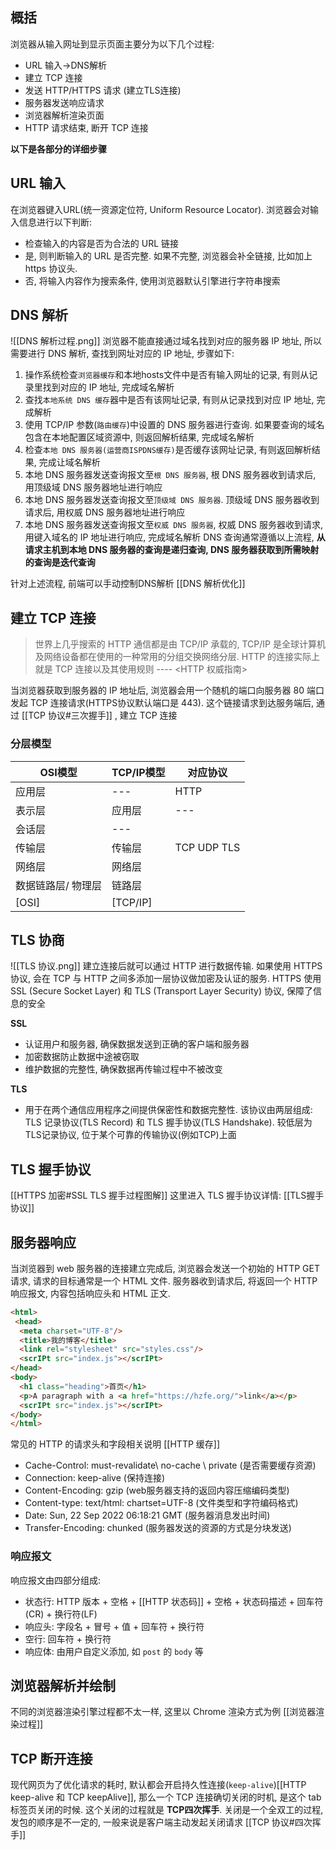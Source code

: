 ## 概括
浏览器从输入网址到显示页面主要分为以下几个过程:

- URL 输入->DNS解析
- 建立 TCP 连接
- 发送 HTTP/HTTPS 请求 (建立TLS连接)
- 服务器发送响应请求
- 浏览器解析渲染页面
- HTTP 请求结束, 断开 TCP 连接

**以下是各部分的详细步骤**

## URL 输入
在浏览器键入URL(统一资源定位符, Uniform Resource Locator). 浏览器会对输入信息进行以下判断:
- 检查输入的内容是否为合法的 URL 链接
- 是, 则判断输入的 URL 是否完整. 如果不完整, 浏览器会补全链接, 比如加上https 协议头.
- 否, 将输入内容作为搜索条件, 使用浏览器默认引擎进行字符串搜索

## DNS 解析
![[DNS 解析过程.png]]
浏览器不能直接通过域名找到对应的服务器 IP 地址, 所以需要进行 DNS 解析, 查找到网址对应的 IP 地址, 步骤如下:
1. 操作系统检查`浏览器缓存`和本地hosts文件中是否有输入网址的记录, 有则从记录里找到对应的 IP 地址, 完成域名解析
2. 查找`本地系统 DNS 缓存`器中是否有该网址记录, 有则从记录找到对应 IP 地址, 完成解析
3. 使用 TCP/IP 参数(`路由缓存`)中设置的 DNS 服务器进行查询. 如果要查询的域名包含在本地配置区域资源中, 则返回解析结果, 完成域名解析
4. 检查`本地 DNS 服务器(运营商ISPDNS缓存)`是否缓存该网址记录, 有则返回解析结果, 完成让域名解析
5. 本地 DNS 服务器发送查询报文至`根 DNS 服务器`, 根 DNS 服务器收到请求后, 用顶级域 DNS 服务器地址进行响应
6. 本地 DNS 服务器发送查询报文至`顶级域 DNS 服务器`. 顶级域 DNS 服务器收到请求后, 用权威 DNS 服务器地址进行响应
7. 本地 DNS 服务器发送查询报文至`权威 DNS 服务器`, 权威 DNS 服务器收到请求, 用键入域名的 IP 地址进行响应, 完成域名解析
DNS 查询通常遵循以上流程, **从请求主机到本地 DNS 服务器的查询是递归查询, DNS 服务器获取到所需映射的查询是迭代查询**

针对上述流程, 前端可以手动控制DNS解析 [[DNS 解析优化]]


## 建立 TCP 连接
> 世界上几乎搜索的 HTTP 通信都是由 TCP/IP 承载的, TCP/IP  是全球计算机及网络设备都在使用的一种常用的分组交换网络分层. HTTP 的连接实际上就是 TCP 连接以及其使用规则 
> ---- <HTTP 权威指南>

当浏览器获取到服务器的 IP 地址后, 浏览器会用一个随机的端口向服务器 80 端口发起 TCP 连接请求(HTTPS协议默认端口是 443). 这个链接请求到达服务端后, 通过 [[TCP 协议#三次握手]] , 建立 TCP 连接
### 分层模型
| OSI模型 | TCP/IP模型 | 对应协议 |
| --- | --- | --- |
|  应用层  | ---  |  HTTP |
| 表示层 | 应用层 | --- |
| 会话层 | --- | |
| 传输层 | 传输层 | TCP UDP TLS |
| 网络层 | 网络层 | |
| 数据链路层/ 物理层 | 链路层 | |
| [OSI] | [TCP/IP] | |

## TLS 协商
![[TLS 协议.png]]
建立连接后就可以通过 HTTP 进行数据传输. 如果使用 HTTPS 协议, 会在 TCP 与 HTTP 之间多添加一层协议做加密及认证的服务.
HTTPS 使用 SSL (Secure Socket Layer) 和 TLS (Transport Layer Security) 协议, 保障了信息的安全

**SSL**
- 认证用户和服务器, 确保数据发送到正确的客户端和服务器
- 加密数据防止数据中途被窃取
- 维护数据的完整性, 确保数据再传输过程中不被改变

**TLS**
- 用于在两个通信应用程序之间提供保密性和数据完整性. 该协议由两层组成: TLS 记录协议(TLS Record) 和 TLS 握手协议(TLS Handshake). 较低层为TLS记录协议, 位于某个可靠的传输协议(例如TCP)上面

## TLS 握手协议
[[HTTPS 加密#SSL TLS 握手过程图解]]
这里进入 TLS 握手协议详情: [[TLS握手协议]]

## 服务器响应
当浏览器到 web 服务器的连接建立完成后, 浏览器会发送一个初始的 HTTP GET 请求, 请求的目标通常是一个 HTML 文件. 服务器收到请求后, 将返回一个 HTTP 响应报文, 内容包括响应头和 HTML 正文.

```html
<html>
 <head>
  <meta charset="UTF-8"/>
  <title>我的博客</title>
  <link rel="stylesheet" src="styles.css"/>
  <scrIPt src="index.js"></scrIPt>
</head>
<body>
  <h1 class="heading">首页</h1>
  <p>A paragraph with a <a href="https://hzfe.org/">link</a></p>
  <scrIPt src="index.js"></scrIPt>
</body>
</html>
```

常见的 HTTP 的请求头和字段相关说明 [[HTTP 缓存]]
- Cache-Control: must-revalidate\ no-cache \ private (是否需要缓存资源)
- Connection: keep-alive (保持连接)
- Content-Encoding: gzip (web服务器支持的返回内容压缩编码类型)
- Content-type: text/html: chartset=UTF-8 (文件类型和字符编码格式)
- Date: Sun, 22 Sep 2022 06:18:21 GMT (服务器消息发出时间)
- Transfer-Encoding: chunked (服务器发送的资源的方式是分块发送)
### 响应报文
响应报文由四部分组成:
- 状态行: HTTP 版本 + 空格 + [[HTTP 状态码]] + 空格 + 状态码描述 + 回车符(CR) + 换行符(LF)
- 响应头: 字段名 + 冒号 + 值 + 回车符 + 换行符
- 空行: 回车符 + 换行符
- 响应体: 由用户自定义添加, 如 `post` 的 `body` 等

## 浏览器解析并绘制
不同的浏览器渲染引擎过程都不太一样, 这里以 Chrome 渲染方式为例 [[浏览器渲染过程]]

## TCP 断开连接
现代网页为了优化请求的耗时, 默认都会开启持久性连接(`keep-alive`)[[HTTP keep-alive 和 TCP keepAlive]], 那么一个 TCP 连接确切关闭的时机, 是这个 tab 标签页关闭的时候. 这个关闭的过程就是 **TCP四次挥手**. 关闭是一个全双工的过程, 发包的顺序是不一定的, 一般来说是客户端主动发起关闭请求
[[TCP 协议#四次挥手]]